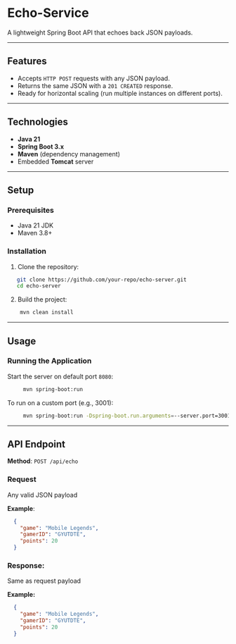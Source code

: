 # Echo-Service

A lightweight Spring Boot API that echoes back JSON payloads.

---

## **Features**
- Accepts `HTTP POST` requests with any JSON payload.
- Returns the same JSON with a `201 CREATED` response.
- Ready for horizontal scaling (run multiple instances on different ports).

---

## **Technologies**
- **Java 21**
- **Spring Boot 3.x**
- **Maven** (dependency management)
- Embedded **Tomcat** server

---

## **Setup**
### Prerequisites
- Java 21 JDK
- Maven 3.8+

### Installation
1. Clone the repository:
```bash
   git clone https://github.com/your-repo/echo-server.git
   cd echo-server
```
2. Build the project:
```bash
    mvn clean install
```
--- 
## Usage
### Running the Application

Start the server on default port `8080`:
```bash
     mvn spring-boot:run
```
To run on a custom port (e.g., 3001):
```bash
     mvn spring-boot:run -Dspring-boot.run.arguments=--server.port=3001
```

---
## API Endpoint

**Method**: `POST /api/echo`

### Request
Any valid JSON payload

**Example**:
```json
  {
    "game": "Mobile Legends",
    "gamerID": "GYUTDTE",
    "points": 20
  }
```

### Response: 
Same as request payload

**Example:**

```json
  {
    "game": "Mobile Legends",
    "gamerID": "GYUTDTE",
    "points": 20
  }
```
